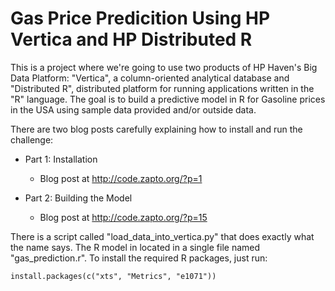 Gas Price Predicition Using HP Vertica and HP Distributed R
========================================

This is a project where we're going to use two products of HP Haven's Big Data Platform: "Vertica", a column-oriented 
analytical database and "Distributed R", distributed platform for running applications written in the "R" language. The 
goal is to build a predictive model in R for Gasoline prices in the USA using sample data provided and/or outside data.

There are two blog posts carefully explaining how to install and run the challenge:

  * Part 1: Installation
    - Blog post at http://code.zapto.org/?p=1

  * Part 2: Building the Model
    - Blog post at http://code.zapto.org/?p=15

There is a script called "load_data_into_vertica.py" that does exactly what the name says. The R model in located in a 
single file named "gas_prediction.r". To install the required R packages, just run:

    install.packages(c("xts", "Metrics", "e1071"))
    
